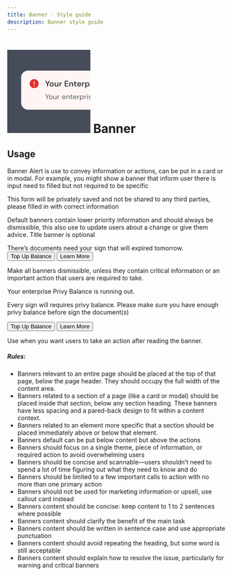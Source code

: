 ```yaml
---
title: Banner · Style guide
description: Banner style guide
---
```

<script setup>
  import Banner from '../../components/banner/Banner.vue'
  import Button from '../../components/button/Button.vue'
</script>

# ![badge](/assets/images/img-guide-banner.svg) Banner

## Usage

Banner Alert is use to convey information or actions, can be put in a card or in modal. For example, you might show a banner that inform user there is input need to filled but not required to be specific

<div class="flex py-14">
  <div class="w-3/4">
    <Banner>
      This form will be privately saved and not be shared to any
      third parties, please filled in with correct information
    </Banner>
    <p>Default banners contain lower priority information and should always be dismissible, this also use to update users about a change or give them advice. Title banner is optional</p>
  </div>
</div>

<div class="flex pt-2 pb-8">
  <div class="w-3/4">
    <Banner variant="danger">
      <div class="font-semibold">
        There’s documents need your sign that will expired tomorrow.
      </div>
      <div class="mt-3">
        <Button variant="outline" color="danger">Top Up Balance</Button>
        <Button variant="link" color="secondary">Learn More</Button>
      </div>
    </Banner>
    <p>Make all banners dismissible, unless they contain critical information or an important action that users are required to take.</p>
  </div>
</div>

<div class="flex pt-8 pb-4">
  <div class="w-3/4">
    <Banner variant="danger">
      <div class="font-semibold">
        Your enterprise Privy Balance is running out.
      </div>
      <p class="text-sm">
        Every sign will requires privy balance. Please make sure you have enough privy balance before sign the document(s)
      </p>
      <div class="mt-3">
        <Button variant="outline" color="danger">Top Up Balance</Button>
        <Button variant="link" color="secondary">Learn More</Button>
      </div>
    </Banner>
    <p>Use when you want users to take an action after reading the banner.</p>
  </div>
</div>

##### Rules:
- Banners relevant to an entire page should be placed at the top of that page, below the page header. They should occupy the full width of the content area.
- Banners related to a section of a page (like a card or modal) should be placed inside that section, below any section heading. These banners have less spacing and a pared-back design to fit within a content context.
- Banners related to an element more specific that a section should be placed immediately above or below that element.
- Banners default can be put below content but above the actions
- Banners should focus on a single theme, piece of information, or required action to avoid overwhelming users
- Banners should be concise and scannable—users shouldn’t need to spend a lot of time figuring out what they need to know and do
- Banners should be limited to a few important calls to action with no more than one primary action
- Banners should not be used for marketing information or upsell, use callout card instead
- Banners content should be concise: keep content to 1 to 2 sentences where possible
- Banners content should clarify the benefit of the main task
- Banners content should be written in sentence case and use appropriate punctuation
- Banners content should avoid repeating the heading, but some word is still acceptable
- Banners content should explain how to resolve the issue, particularly for warning and critical banners
